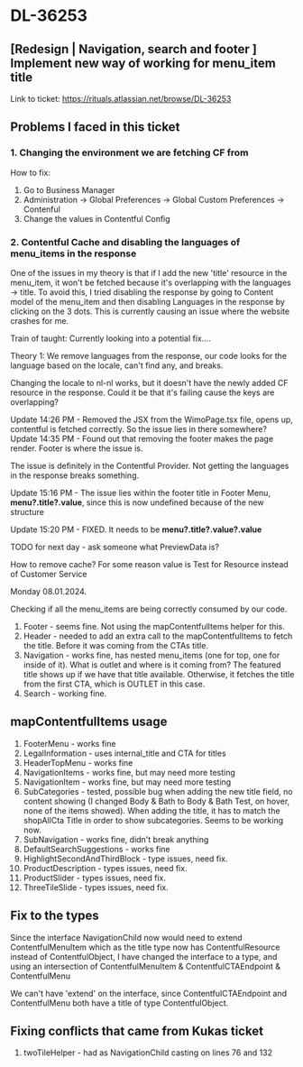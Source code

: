 # DL-36253
## [Redesign | Navigation, search and footer ] Implement new way of working for menu_item title
Link to ticket: https://rituals.atlassian.net/browse/DL-36253

## Problems I faced in this ticket

### 1. Changing the environment we are fetching CF from

How to fix:

1. Go to Business Manager
2. Administration -> Global Preferences -> Global Custom Preferences -> Contenful
3. Change the values in Contentful Config


### 2. Contentful Cache and disabling the languages of menu_items in the response

One of the issues in my theory is that if I add the new 'title' resource in the menu_item, it won't be fetched because it's overlapping with the languages -> title. To avoid this, I tried disabling the response by going to Content model of the menu_item and then disabling Languages in the response by clicking on the 3 dots. This is currently causing an issue where the website crashes for me.

Train of taught:
Currently looking into a potential fix....

Theory 1: We remove languages from the response, our code looks for the language based on the locale, can't find any, and breaks.

Changing the locale to nl-nl works, but it doesn't have the newly added CF resource in the response. Could it be that it's failing cause the keys are overlapping?

Update 14:26 PM - Removed the JSX from the WimoPage.tsx file, opens up, contentful is fetched correctly. So the issue lies in there somewhere?
Update 14:35 PM - Found out that removing the footer makes the page render. Footer is where the issue is.

The issue is definitely in the Contentful Provider. Not getting the languages in the response breaks something.

Update 15:16 PM - The issue lies within the footer title in Footer Menu, **menu?.title?.value**, since this is now undefined because of the new structure

Update 15:20 PM - FIXED. It needs to be **menu?.title?.value?.value**

TODO for next day - ask someone what PreviewData is?

How to remove cache? For some reason value is Test for Resource instead of Customer Service

Monday 08.01.2024.

Checking if all the menu_items are being correctly consumed by our code.

1. Footer - seems fine. Not using the mapContentfulItems helper for this.
2. Header - needed to add an extra call to the mapContentfulItems to fetch the title. Before it was coming from the CTAs title.
3. Navigation - works fine, has nested menu_items (one for top, one for inside of it). What is outlet and where is it coming from?
The featured title shows up if we have that title available. Otherwise, it fetches the title from the first CTA, which is OUTLET in this case.
4. Search - working fine.

## mapContentfulItems usage
1. FooterMenu - works fine
2. LegalInformation - uses internal_title and CTA for titles
3. HeaderTopMenu - works fine
4. NavigationItems - works fine, but may need more testing
5. NavigationItem - works fine, but may need more testing
6. SubCategories - tested, possible bug when adding the new title field, no content showing (I changed Body & Bath to Body & Bath Test, on hover, none of the items showed).
When adding the title, it has to match the shopAllCta Title in order to show subcategories. Seems to be working now.
7. SubNavigation - works fine, didn't break anything
8. DefaultSearchSuggestions - works fine
9. HighlightSecondAndThirdBlock - type issues, need fix.
10. ProductDescription - types issues, need fix.
11. ProductSlider - types issues, need fix.
12. ThreeTileSlide - types issues, need fix.

## Fix to the types 
Since the interface NavigationChild now would need to extend ContentfulMenuItem which as the title type now has ContentfulResource instead of ContentfulObject, I have changed the interface to a type, and using an intersection of ContentfulMenuItem &
ContentfulCTAEndpoint &
ContentfulMenu

We can't have 'extend' on the interface, since ContentfulCTAEndpoint and ContentfulMenu both have a title of type ContentfulObject.


## Fixing conflicts that came from Kukas ticket

1. twoTileHelper - had as NavigationChild casting on lines 76 and 132